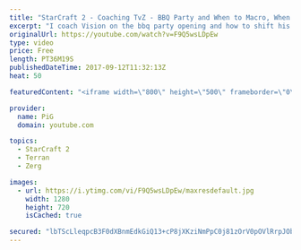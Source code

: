 ```yaml
---
title: "StarCraft 2 - Coaching TvZ - BBQ Party and When to Macro, When to Micro"
excerpt: "I coach Vision on the bbq party opening and how to shift his focus from micro into macro at the right times -- Watch live at https://www.twitch.tv/x5_pig"
originalUrl: https://youtube.com/watch?v=F9Q5wsLDpEw
type: video
price: Free
length: PT36M19S
publishedDateTime: 2017-09-12T11:32:13Z
heat: 50

featuredContent: "<iframe width=\"800\" height=\"500\" frameborder=\"0\" src=\"https://www.youtube.com/embed/F9Q5wsLDpEw\" allow=\"accelerometer; autoplay; encrypted-media; gyroscope; picture-in-picture\" allowfullscreen></iframe>"

provider:
  name: PiG
  domain: youtube.com

topics:
  - StarCraft 2
  - Terran
  - Zerg

images:
  - url: https://i.ytimg.com/vi/F9Q5wsLDpEw/maxresdefault.jpg
    width: 1280
    height: 720
    isCached: true

secured: "lbTScLleqpcB3F0dXBnmEdkGiQ13+cP8jXKziNmPpC0j81zOrV0pOVlRrpJObaQTwfqY1DLSO18+aZxU9/jFFFmkvvzIb+1Qived6WasJ2xZgzyq9Oa70G0mjoCL4AAbN8NSr5pqTXKrEka/rTQSRJy3hPIjpPLNDfP9OS/u+QPNu//dBIreE0lXSGpo+52GQTxOcc1+d6jMYsfMe7nsk44t8fVKyTqISlNBOiWgQHUTrqfgdIwTZKEfiYvaCMulAVoOdGG74Z2958A75TYl3lN6jxVnoKEq3w2W/nSR7TSJ7W3q0cgHlpLl/67TrvgkFwlss5fZn02gCmO8cznV/BMOy9zzH7L0dPd7+5k+q7uCZhNG2DoetLxXc4oKjKQoaW0GEi9AjiP+GpU9X/ofX9J5eWuvZZdf4K0+1vzUaLM=;aClQR5MorC0CosClvLru0w=="
---
```


